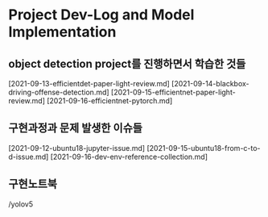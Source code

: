 # Project Dev-Log and Model Implementation

## object detection project를 진행하면서 학습한 것들
[2021-09-13-efficientdet-paper-light-review.md]
[2021-09-14-blackbox-driving-offense-detection.md]
[2021-09-15-efficientnet-paper-light-review.md]
[2021-09-16-efficientnet-pytorch.md]

## 구현과정과 문제 발생한 이슈들
[2021-09-12-ubuntu18-jupyter-issue.md]
[2021-09-15-ubuntu18-from-c-to-d-issue.md]
[2021-09-16-dev-env-reference-collection.md]

## 구현노트북
/yolov5
